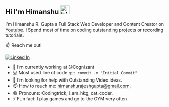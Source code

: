 ## Hi I'm Himanshu <img src="https://user-images.githubusercontent.com/1303154/88677602-1635ba80-d120-11ea-84d8-d263ba5fc3c0.gif" width="28px" alt="hi">

I'm Himanshu R. Gupta a Full Stack Web Developer and Content Creator on [Youtube](https://www.youtube.com/channel/UCxnkZ0bex2HgVDvB0xQsWvQ). I Spend most of time on coding outstanding projects or recording tutorials.

:mailbox: Reach me out!

[![Linked In](https://img.shields.io/badge/-Himanshu-0e76a8?style=flat&labelColor=0e76a8&logo=linkedin&logoColor=white)](https://www.linkedin.com/in/himanshugupta9082/)

<!-- TODO: Add last video link -->

- 🔭 I’m currently working at @Cognizant
- :computer: Most used line of code `git commit -m "Initial Commit"`
- 🤔 I’m looking for help with Outstanding Video ideas.
- 📫 How to reach me: himanshurajeshgupta@gmail.com.
- 😄 Pronouns: Codingtrick, i_am_hkg, cat_coder.
- ⚡ Fun fact: I play games and go to the GYM very often.
